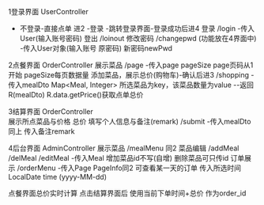 1登录界面 UserController 
- 不登录-直接点单 进2
-登录 -跳转登录界面-登录成功后进4
  登录 /login 
    -传入User(输入账号密码)
  登出 /loinout 
修改密码 /changepwd  (功能放在4界面中)
    -传入User对象(输入账号 原密码) 新密码newPwd
  
2点餐界面 OrderController
展示菜品 /page
    -传入page pageSize page页码从1开始 pageSize每页数据量
添加菜品，展示总价(购物车)-确认后进3  /shopping
    -传入mealDto  Map<Meal, Integer> 所选菜品为key，该菜品数量为value
    --返回 R(mealDto) R.data.getPrice()获取点单总价

3结算界面 OrderController  
展示所点菜品与价格 总价  填写个人信息与备注(remark)  /submit
    -传入mealDto 同上  传入备注remark


4后台界面 AdminController
展示菜品    /mealMenu
    同2
菜品编辑    /addMeal /delMeal /editMeal
    -传入Meal 增加菜品id不写(自增)  删除菜品可只传id
订单展示    /orderMenu
    -传入Page PageInfo同2  可查看某一天的订单 传入所选时间LocalDate time (yyyy-MM-dd)

    


点餐界面总价实时计算
点击结算界面后 使用当前下单时间+总价 作为order_id
